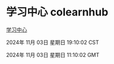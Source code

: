 # 学习中心 colearnhub
[学习中心](http://219.139.197.74:56308/colearnhub/)

2024年 11月 03日 星期日 19:10:02 CST

2024年 11月 03日 星期日 11:10:02 GMT
